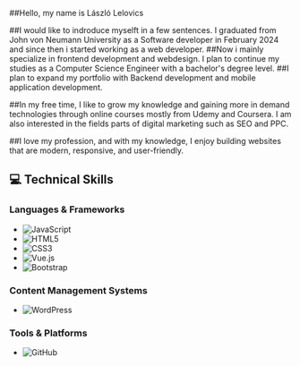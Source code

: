 ##Hello, my name is László Lelovics

##I would like to indroduce myselft in a few sentences. I graduated from John von Neumann University as a Software developer in February 2024 and since then i started working 
as a web developer. 
##Now i mainly specialize in frontend development and webdesign. I plan to continue my studies as a Computer Science Engineer with a bachelor's degree level. 
##I plan to expand my portfolio with Backend development and mobile application development.


##In my free time, I like to grow my knowledge and gaining more in demand technologies through online courses mostly from Udemy and Coursera. I am also interested in the fields parts of digital marketing such as SEO and PPC.

##I love my profession, and with my knowledge, I enjoy building websites that are modern, responsive, and user-friendly.


## 💻 Technical Skills

### Languages & Frameworks
- ![JavaScript](https://img.shields.io/badge/-JavaScript-F7DF1E?style=flat&logo=javascript&logoColor=black)
- ![HTML5](https://img.shields.io/badge/-HTML5-E34F26?style=flat&logo=html5&logoColor=white)
- ![CSS3](https://img.shields.io/badge/-CSS3-1572B6?style=flat&logo=css3&logoColor=white)
- ![Vue.js](https://img.shields.io/badge/-Vue.js-4FC08D?style=flat&logo=vue-dot-js&logoColor=white)
- ![Bootstrap](https://img.shields.io/badge/-Bootstrap-7952B3?style=flat&logo=bootstrap&logoColor=white)

### Content Management Systems
- ![WordPress](https://img.shields.io/badge/-WordPress-21759B?style=flat&logo=wordpress&logoColor=white)

### Tools & Platforms
- ![GitHub](https://img.shields.io/badge/-GitHub-181717?style=flat&logo=github&logoColor=white)
